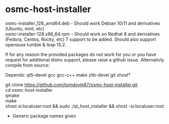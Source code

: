 # osmc-host-installer
 
osmc-installer_128_amd64.deb - Should work Debian 10/11 and derivatives (Ubuntu, mint, etc)</BR>
osmc-installer-128.x86_64.rpm - Should work on Redhat 8  and derivatives (Fedora, Centos, Rocky, etc) 7 support to be added.  Should also support opensuse tumble & leap 15.2.

If for any reason the provided packages do not work for you or you have request for additional distro support, please raise a github issue. Alternativly compile from source:
 
Depends: qt5-devel gcc gcc-c++ make zlib-devel git xhost*

git clone https://github.com/tomdoyle87/osmc-host-installer.git</BR>
cd osmc-host-installer</BR>
qmake</BR>
make</BR>
xhost si:localuser:root && sudo ./qt_host_installer && xhost -si:localuser:root

* Generic package names given
